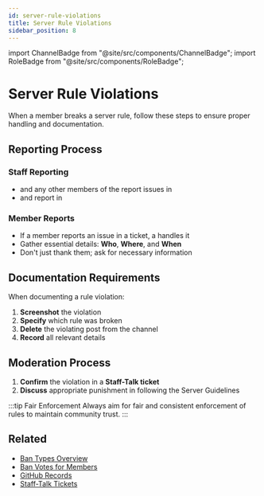 ```yaml
---
id: server-rule-violations
title: Server Rule Violations
sidebar_position: 8
---
```


import ChannelBadge from "@site/src/components/ChannelBadge";
import RoleBadge from "@site/src/components/RoleBadge";

# Server Rule Violations

When a member breaks a server rule, follow these steps to ensure proper handling and documentation.

## Reporting Process

### Staff Reporting

- <RoleBadge role="Chat Moderator" color="#ff6b6b" /> and any other members of the <RoleBadge role="Event Breed" badgeIcon="event_host_role_icon.png" color="#f75edb" /> report issues in <ChannelBadge label="⭕server-chat-reports" link="https://discord.com/channels/734595073920204940/1234567890123456789"/>
- <RoleBadge role="Cutie Helper" badgeIcon="cutie_helper_role_icon.png" color="#38c8e8" /> and <RoleBadge role="Moderator" badgeIcon="moderator_role_icon.png" color="#e68027" /> report in <ChannelBadge label="📗helper-chat" link="https://discord.com/channels/734595073920204940/1234567890123456789"/>

### Member Reports

- If a member reports an issue in a ticket, a <RoleBadge role="Moderator" badgeIcon="moderator_role_icon.png" color="#e68027" /> handles it
- Gather essential details: **Who**, **Where**, and **When**
- Don't just thank them; ask for necessary information

## Documentation Requirements

When documenting a rule violation:

1. **Screenshot** the violation
2. **Specify** which rule was broken
3. **Delete** the violating post from the channel
4. **Record** all relevant details

## Moderation Process

1. **Confirm** the violation in a **Staff-Talk ticket**
2. **Discuss** appropriate punishment in <ChannelBadge label="📙moderator-only" link="https://discord.com/channels/734595073920204940/943466763314663474"/> following the Server Guidelines

:::tip Fair Enforcement
Always aim for fair and consistent enforcement of rules to maintain community trust.
:::

## Related

- [Ban Types Overview](./ban-votes/ban-types-overview)
- [Ban Votes for Members](./ban-votes/ban-votes-for-members)
- [GitHub Records](./github-records)
- [Staff-Talk Tickets](./staff-talk-tickets)
